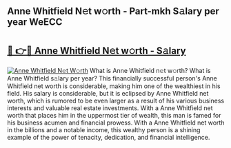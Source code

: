## Anne Whitfield N𝚎t w𝚘rth - Part-mkh S𝚊lary per year WeECC

# <h2><a href="http://gc02sqp.nevu.top/?p=Anne+Whitfield">🔗 👉🔴 Anne Whitfield N𝚎t w𝚘rth - S𝚊lary</a></h2>

[![Anne Whitfield N𝚎t W𝚘rth](https://i.imgur.com/Oavwk0R.jpeg)](http://gc02sqp.nevu.top/?p=Anne+Whitfield)
What is Anne Whitfield n𝚎t w𝚘rth? What is Anne Whitfield s𝚊lary per year?
This financially successful person's Anne Whitfield net worth is considerable, making him one of the wealthiest in his field. His salary is considerable, but it is eclipsed by Anne Whitfield net worth, which is rumored to be even larger as a result of his various business interests and valuable real estate investments. With a Anne Whitfield net worth that places him in the uppermost tier of wealth, this man is famed for his business acumen and financial prowess. With a Anne Whitfield net worth in the billions and a notable income, this wealthy person is a shining example of the power of tenacity, dedication, and financial intelligence.
